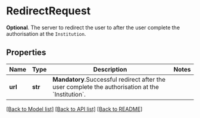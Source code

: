 # RedirectRequest

__Optional__. The server to redirect the user to after the user complete the authorisation at the `Institution`.
## Properties
Name | Type | Description | Notes
------------ | ------------- | ------------- | -------------
**url** | **str** | __Mandatory__.Successful redirect after the user complete the authorisation at the &#x60;Institution&#x60;. | 

[[Back to Model list]](../README.md#documentation-for-models) [[Back to API list]](../README.md#documentation-for-api-endpoints) [[Back to README]](../README.md)



